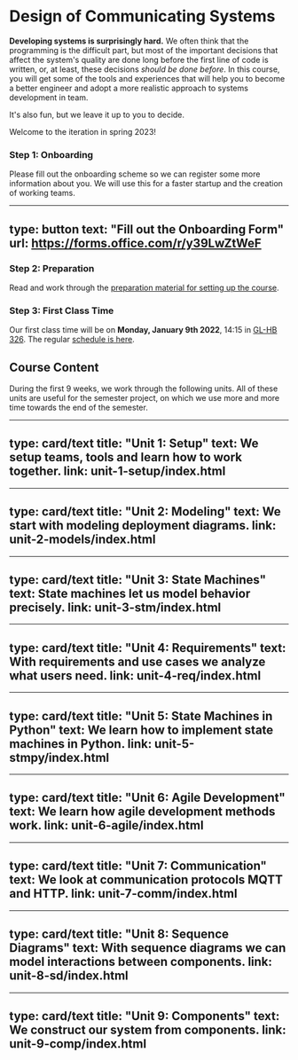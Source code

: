 # Design of Communicating Systems


**Developing systems is surprisingly hard.** 
We often think that the programming is the difficult part,
but most of the important decisions that affect the system's quality are done long before the first line of code is written, or, at least, these decisions *should be done before*. 
In this course, you will get some of the tools and experiences that will help you to become a better engineer and adopt a more realistic approach to systems development in team. 

It's also fun, but we leave it up to you to decide.

Welcome to the iteration in spring 2023!


### Step 1: Onboarding

Please fill out the onboarding scheme so we can register some more information about you.
We will use this for a faster startup and the creation of working teams.

---
type: button
text: "Fill out the Onboarding Form"
url: https://forms.office.com/r/y39LwZtWeF
---


### Step 2: Preparation

Read and work through the [preparation material for setting up the course](unit-1-setup/index.html). 


### Step 3: First Class Time

Our first class time will be on **Monday, January 9th 2022**, 14:15 in [GL-HB 326](https://link.mazemap.com/YoKHciaS). 
The regular [schedule is here](schedule.html).



## Course Content

During the first 9 weeks, we work through the following units. All of these units are useful for the semester project, on which we use more and more time towards the end of the semester.

---
type: card/text
title: "Unit 1: Setup"
text: We setup teams, tools and learn how to work together.
link: unit-1-setup/index.html
---

---
type: card/text
title: "Unit 2: Modeling"
text: We start with modeling deployment diagrams.
link: unit-2-models/index.html
---

---
type: card/text
title: "Unit 3: State Machines"
text: State machines let us model behavior precisely.
link: unit-3-stm/index.html
---

---
type: card/text
title: "Unit 4: Requirements"
text: With requirements and use cases we analyze what users need.
link: unit-4-req/index.html
---

---
type: card/text
title: "Unit 5: State Machines in Python"
text: We learn how to implement state machines in Python.
link: unit-5-stmpy/index.html
---

---
type: card/text
title: "Unit 6: Agile Development"
text: We learn how agile development methods work.
link: unit-6-agile/index.html
---

---
type: card/text
title: "Unit 7: Communication"
text: We look at communication protocols MQTT and HTTP.
link: unit-7-comm/index.html
---

---
type: card/text
title: "Unit 8: Sequence Diagrams"
text: With sequence diagrams we can model interactions between components.
link: unit-8-sd/index.html
---

---
type: card/text
title: "Unit 9: Components"
text: We construct our system from components.
link: unit-9-comp/index.html
---

